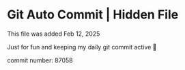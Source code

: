 # Git Auto Commit | Hidden File

This file was added Feb 12, 2025

Just for fun and keeping my daily git commit active 🤪

commit number: 87058
